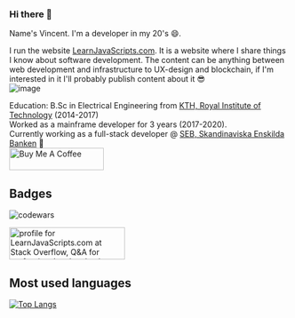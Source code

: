 ### Hi there 👋

Name's Vincent. 
I'm a developer in my 20's 😄.  
  
I run the website [LearnJavaScripts.com](https://learnjavascripts.com). It is a website where I share things I know about software development. The content can be anything between web development and infrastructure to UX-design and blockchain, if I'm interested in it I'll probably publish content about it 😎  
![image](https://user-images.githubusercontent.com/61637268/210642098-d02c9a6e-da95-4cb7-b6d1-8ea78eb73cd2.png)

  
Education: B.Sc in Electrical Engineering from [KTH, Royal Institute of Technology](https://www.kth.se/en) (2014-2017)  
Worked as a mainframe developer for 3 years (2017-2020).  
Currently working as a full-stack developer @ [SEB, Skandinaviska Enskilda Banken](https://sebgroup.com) 🏦  
<a href="http://buymeacoffee.com/BullishVince" target="_blank" rel="noreferrer nofollow">
      <img src="https://cdn.buymeacoffee.com/buttons/default-red.png" alt="Buy Me A Coffee" height="40" width="170" >
    </a>  
 ## Badges  
![codewars](https://www.codewars.com/users/BullishVince/badges/large)  
  
 <a href="https://stackoverflow.com/users/20749510/learnjavascripts-com"><img src="https://stackoverflow.com/users/flair/20749510.png" width="208" height="58" alt="profile for LearnJavaScripts.com at Stack Overflow, Q&amp;A for professional and enthusiast programmers" title="profile for LearnJavaScripts.com at Stack Overflow, Q&amp;A for professional and enthusiast programmers"></a>  
  
## Most used languages
[![Top Langs](https://github-readme-stats.vercel.app/api/top-langs/?username=BullishVince&langs_count=8&layout=compact)](https://github.com/BullishVince)
